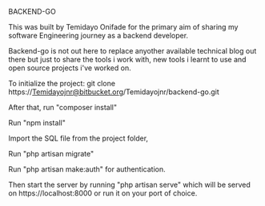 BACKEND-GO

This was built by Temidayo Onifade for the primary aim of sharing my software Engineering journey as a backend developer. 

Backend-go is not out here to replace anyother available technical blog out there but just to share the tools i work with, new tools i learnt to use and open source projects i've worked on.

To initialize the project: git clone https://Temidayojnr@bitbucket.org/Temidayojnr/backend-go.git 

After that, run "composer install"

Run "npm install"

Import the SQL file from the project folder,

Run "php artisan migrate"

Run "php artisan make:auth" for authentication.

Then start the server by running "php artisan serve" which will be served on https://localhost:8000 or run it on your port of choice.